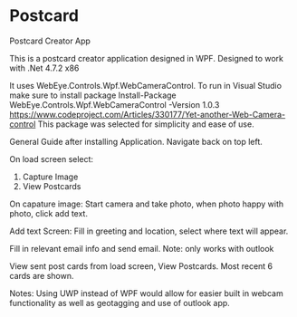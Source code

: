# Postcard
Postcard Creator App

This is a postcard creator application designed in WPF.
Designed to work with .Net 4.7.2 x86

It uses WebEye.Controls.Wpf.WebCameraControl. To run in Visual Studio make sure to install package 
Install-Package WebEye.Controls.Wpf.WebCameraControl -Version 1.0.3
https://www.codeproject.com/Articles/330177/Yet-another-Web-Camera-control
This package was selected for simplicity and ease of use.

General Guide after installing Application.
Navigate back on top left.

On load screen select:
1. Capture Image
2. View Postcards

On capature image:
Start camera and take photo, when photo happy with photo, click add text.

Add text Screen:
Fill in greeting and location, select where text will appear.

Fill in relevant email info and send email. 
Note: only works with outlook

View sent post cards from load screen, View Postcards.
Most recent 6 cards are shown.

Notes:
Using UWP instead of WPF would allow for easier built in webcam functionality as well as geotagging and use of outlook app.


